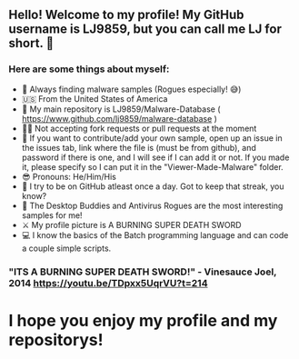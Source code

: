 ## Hello! Welcome to my profile! My GitHub username is LJ9859, but you can call me LJ for short. 👋
### Here are some things about myself:
- 👾 Always finding malware samples (Rogues especially! 😅)
- 🇺🇸 From the United States of America
- 📘 My main repository is LJ9859/Malware-Database ( https://www.github.com/lj9859/malware-database )
- 🚫🍴 Not accepting fork requests or pull requests at the moment
- 👀 If you want to contribute/add your own sample, open up an issue in the issues tab, link where the file is (must be from github), and password if there is one, and I will see if I can add it or not. If you made it, please specify so I can put it in the "Viewer-Made-Malware" folder.
- 😎 Pronouns: He/Him/His
- 💪 I try to be on GitHub atleast once a day. Got to keep that streak, you know?
- 🦠 The Desktop Buddies and Antivirus Rogues are the most interesting samples for me!
- ⚔️ My profile picture is A BURNING SUPER DEATH SWORD
- 💻 I know the basics of the Batch programming language and can code a couple simple scripts.
### "ITS A BURNING SUPER DEATH SWORD!" - Vinesauce Joel, 2014  https://youtu.be/TDpxx5UqrVU?t=214
# I hope you enjoy my profile and my repositorys!

<!--
**LJ9859/LJ9859** is a ✨ _special_ ✨ repository because its `README.md` (this file) appears on your GitHub profile.
lol im leaving this text here because why not
Here are some ideas to get you started:

- 🔭 I’m currently working on ...
- 🌱 I’m currently learning ...
- 👯 I’m looking to collaborate on ...
- 🤔 I’m looking for help with ...
- 💬 Ask me about ...
- 📫 How to reach me: ...
- 😄 Pronouns: ...
- ⚡ Fun fact: ...
-->
